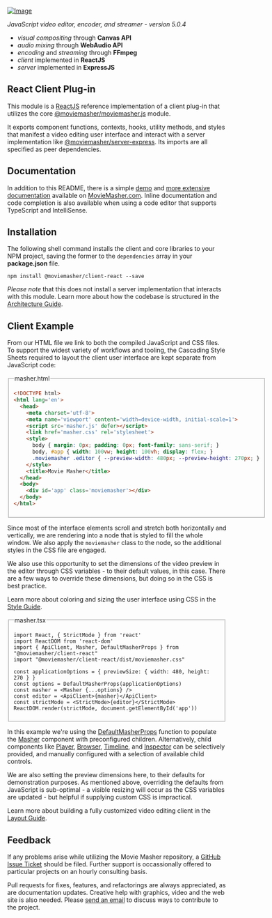 <!-- MAGIC:START (FILE:src=../../dev/docs/md/snippet/head.md) -->
<!-- The below content is automatically added from ../../dev/docs/md/snippet/head.md -->
[![Image](./dev/img/moviemasher.svg "Movie Masher")](https://moviemasher.com)

_JavaScript video editor, encoder, and streamer - version 5.0.4_

- _visual compositing_ through **Canvas API**
- _audio mixing_ through **WebAudio API**
- _encoding_ and _streaming_ through **FFmpeg**
- _client_ implemented in **ReactJS**
- _server_ implemented in **ExpressJS**
<!-- MAGIC:END -->

## React Client Plug-in

This module is a
[ReactJS](https://reactjs.org)
reference implementation of a client plug-in that utilizes the core
[@moviemasher/moviemasher.js](https://www.npmjs.com/package/@moviemasher/moviemasher.js)
module.

It exports component functions, contexts, hooks, utility methods, and styles
that manifest a video editing user interface and interact with a server implementation like
[@moviemasher/server-express](https://www.npmjs.com/package/@moviemasher/server-express). Its imports are all specified as peer dependencies.

<!-- MAGIC:START (FILE:src=../../dev/docs/md/snippet/documentation.md) -->
<!-- The below content is automatically added from ../../dev/docs/md/snippet/documentation.md -->
## Documentation

In addition to this README, there is a simple
[demo](https://moviemasher.com/docs/demo/index.html) and
[more extensive documentation](https://moviemasher.com/docs/index.html) available on
[MovieMasher.com](https://moviemasher.com/). Inline documentation and code completion is
also available when using a code editor that supports TypeScript and IntelliSense.
<!-- MAGIC:END -->

## Installation

The following shell command installs the client and core libraries to your NPM project,
saving the former to the `dependencies` array in your **package.json** file.

```shell
npm install @moviemasher/client-react --save
```

_Please note_ that this does not install a server implementation that interacts with this module.
Learn more about how the codebase is structured in the
[Architecture Guide](https://moviemasher.com/docs/Architecture.html).

<!-- MAGIC:START (FILEMD:src=../../dev/docs/md/snippet/example-client.md&stripMagic=true) -->
## Client Example

From our HTML file we link to both the compiled JavaScript and CSS files.
To support the widest variety of workflows and tooling, the Cascading Style Sheets
required to layout the client user interface are kept separate from JavaScript code:

<fieldset>
<legend>masher.html</legend>

```html
<!DOCTYPE html>
<html lang='en'>
  <head>
    <meta charset='utf-8'>
    <meta name='viewport' content='width=device-width, initial-scale=1'>
    <script src='masher.js' defer></script>
    <link href='masher.css' rel='stylesheet'>
    <style>
      body { margin: 0px; padding: 0px; font-family: sans-serif; }
      body, #app { width: 100vw; height: 100vh; display: flex; }
      .moviemasher .editor { --preview-width: 480px; --preview-height: 270px; }
    </style>
    <title>Movie Masher</title>
  </head>
  <body>
    <div id='app' class='moviemasher'></div>
  </body>
</html>
```
</fieldset>

Since most of the interface elements scroll and stretch both horizontally and
vertically, we are rendering into a node that is styled to fill the whole window. We also
apply the `moviemasher` class to the node, so the additional styles in the CSS file are engaged.

We also use this opportunity to set the dimensions of the video preview in the editor through CSS variables - to their default values, in this case. There are a few ways to override these dimensions, but doing so in the CSS is best practice.

Learn more about coloring and sizing the user interface using CSS in the
[Style Guide](https://moviemasher.com/docs/Style.html).

<fieldset>

<legend>masher.tsx</legend>


```tsx
import React, { StrictMode } from 'react'
import ReactDOM from 'react-dom'
import { ApiClient, Masher, DefaultMasherProps } from "@moviemasher/client-react"
import "@moviemasher/client-react/dist/moviemasher.css"

const applicationOptions = { previewSize: { width: 480, height: 270 } }
const options = DefaultMasherProps(applicationOptions)
const masher = <Masher {...options} />
const editor = <ApiClient>{masher}</ApiClient>
const strictMode = <StrictMode>{editor}</StrictMode>
ReactDOM.render(strictMode, document.getElementById('app'))
```
</fieldset>

In this example we're using the
[DefaultMasherProps](https://moviemasher.com/docs/function/DefaultMasherProps.html) function to
populate the [Masher](https://moviemasher.com/docs/component/Masher.html) component with
preconfigured children. Alternatively, child components like
[Player](https://moviemasher.com/docs/component/Player.html),
[Browser](https://moviemasher.com/docs/component/Browser.html),
[Timeline](https://moviemasher.com/docs/component/Timeline.html), and
[Inspector](https://moviemasher.com/docs/component/Inspector.html) can be
selectively provided, and manually configured with a selection of available child controls.

We are also setting the preview dimensions here, to their defaults for demonstration purposes. As mentioned above, overriding the defaults from JavaScript is sub-optimal - a visible resizing will occur as the CSS variables are updated - but helpful if supplying custom CSS is impractical.

Learn more about building a fully customized video editing client in the
[Layout Guide](https://moviemasher.com/docs/Layout.html).

<!-- MAGIC:END -->
<!-- MAGIC:START (FILE:src=../../dev/docs/md/snippet/foot.md) -->
<!-- The below content is automatically added from ../../dev/docs/md/snippet/foot.md -->
## Feedback

If any problems arise while utilizing the Movie Masher repository, a
[GitHub Issue Ticket](https://github.com/moviemasher/moviemasher.js/issues) should be filed.
Further support is occassionally offered to particular projects on an hourly consulting basis.

Pull requests for fixes, features, and refactorings
are always appreciated, as are documentation updates. Creative help with graphics, video
and the web site is also needed. Please [send an email](mailto:connect27@moviemasher.com)
to discuss ways to contribute to the project.
<!-- MAGIC:END -->
